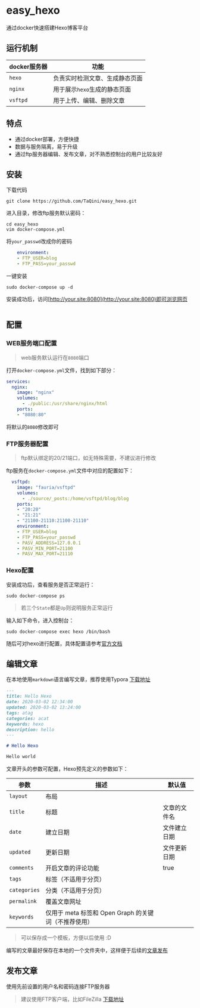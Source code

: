 # easy_hexo

通过docker快速搭建Hexo博客平台

## 运行机制

| docker服务器 | 功能                           |
| ------------ | ------------------------------ |
| `hexo`       | 负责实时检测文章、生成静态页面 |
| `nginx`      | 用于展示`hexo`生成的静态页面   |
| `vsftpd`     | 用于上传、编辑、删除文章       |

## 特点

- 通过docker部署，方便快捷
- 数据与服务隔离，易于升级
- 通过ftp服务器编辑、发布文章，对不熟悉控制台的用户比较友好

## 安装

下载代码

```shell
git clone https://github.com/TaQini/easy_hexo.git
```

进入目录，修改ftp服务默认密码：

```shell
cd easy_hexo
vim docker-compose.yml
```

将`your_passwd`改成你的密码

```yaml
    environment:
    - FTP_USER=blog
    - FTP_PASS=your_passwd
```

一键安装

```shell
sudo docker-compose up -d
```

安装成功后，访问[http://your.site:8080](http://your.site:8080)即可浏览网页

![]()

## 配置

### WEB服务端口配置

> web服务默认运行在`8080`端口

打开`docker-compose.yml`文件，找到如下部分：

```yml
services:
  nginx:
    image: "nginx"
    volumes:
      - ./public:/usr/share/nginx/html
    ports:
    - "8080:80"
```

将默认的`8080`修改即可

### FTP服务器配置

> ftp默认绑定的20/21端口，如无特殊需要，不建议进行修改

ftp服务在`docker-compose.yml`文件中对应的配置如下：

```yaml
  vsftpd:
    image: "fauria/vsftpd"
    volumes:
      - ./source/_posts:/home/vsftpd/blog/blog
    ports:
    - "20:20"
    - "21:21"
    - "21100-21110:21100-21110"
    environment:
    - FTP_USER=blog
    - FTP_PASS=your_passwd
    - PASV_ADDRESS=127.0.0.1
    - PASV_MIN_PORT=21100
    - PASV_MAX_PORT=21110
```

### Hexo配置

安装成功后，查看服务是否正常运行：

```shell
sudo docker-compose ps 
```

> 若三个`State`都是`Up`则说明服务正常运行

输入如下命令，进入控制台：

```shell
sudo docker-compose exec hexo /bin/bash
```

随后可对hexo进行配置，具体配置请参考[官方文档](https://hexo.io/zh-cn/docs/configuration)

## 编辑文章

在本地使用`markdown`语言编写文章，推荐使用Typora [下载地址](https://typora.io/)

```markdown
---
title: Hello Hexo
date: 2020-03-02 12:34:00
updated: 2020-03-02 13:24:00
tags: atag
categories: acat
keywords: hexo
description: hello
---

# Hello Hexo

Hello world

```

文章开头的参数可配置，Hexo预先定义的参数如下：

| 参数         | 描述                                                 | 默认值       |
| ------------ | ---------------------------------------------------- | ------------ |
| `layout`     | 布局                                                 |              |
| `title`      | 标题                                                 | 文章的文件名 |
| `date`       | 建立日期                                             | 文件建立日期 |
| `updated`    | 更新日期                                             | 文件更新日期 |
| `comments`   | 开启文章的评论功能                                   | true         |
| `tags`       | 标签（不适用于分页）                                 |              |
| `categories` | 分类（不适用于分页）                                 |              |
| `permalink`  | 覆盖文章网址                                         |              |
| `keywords`   | 仅用于 meta 标签和 Open Graph 的关键词（不推荐使用） |              |

> 可以保存成一个模板，方便以后使用 :D

编写的文章最好保存在本地的一个文件夹中，这样便于后续的[文章发布](#发布文章)

## 发布文章

使用先前设置的用户名和密码连接FTP服务器

> 建议使用FTP客户端，比如FileZilla [下载地址](https://filezilla-project.org/download.php?type=client)


